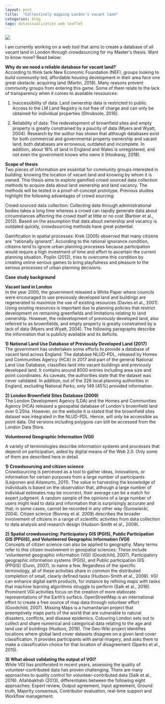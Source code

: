 ```yaml
---
layout: post
title:  "Collectively mapping London's vacant land"
categories: blog 
tags: datavisualization web leaflet
---
```



<img style="float: center;" src="https://raw.githubusercontent.com/melanieimfeld/melanieimfeld.github.io/master/assets/prototype.png">

I am currently working on a web tool that aims to create a database of all vacant land in London through crowdsourcing for my Master's thesis. Want to know more? Read below:

**Why do we need a reliable database for vacant land?** <br>
According to think tank New Economic Foundation (NEF), groups looking to build community-led, affordable housing development in their area face one great obstacle: acquiring land (Martin, 2018). Many reasons prevent community groups from entering this game. Some of them relate to the lack of transparency when it comes to available ressources:

1) Inaccessibility of data: Land ownership data is restricted to public. Access to the LM Land Registry is not free of charge and can only be obtained for individual properties (Shrubsole, 2016).

2) Reliability of data: The redevelopment of brownfield sites and empty property is greatly constrained by a paucity of data (Myers and Wyatt, 2004). Research by the author has shown that although databases exist for both commercial and governmental property ownership and vacant land, both databases are erroneous, outdated and incomplete. In addition, about 18% of land in England and Wales is unregistered, and not even the government knows who owns it (Hookway, 2018).

**Scope of thesis**<br>
Two pieces of information are essential for community groups interested in building: knowing the location of vacant land and knowing by whom it is owned. This thesis aims to explore gamified crowd sourced data collection methods to acquire data about land ownership and land vacancy. The methods will be tested in a proof-of-concept prototype. Previous studies highlight the following advantages of crowd sourcing:

Crowd sourced data collection: Collecting data through administrational bodies takes a long time whereas a crowd can rapidly generate data about circumstances affecting the crowd itself at little or no cost (Barbier et al., 2012). Based on the assumption that data about ownership and vacancy is outdated quickly, crowdsourcing methods have great potential.

Gamification in spatial processes: Krek (2005) observed that many citizens are “rationally ignorant”. According to the rational ignorance condition, citizens tend to ignore urban planning processes because participation would require a high investment of time and effort to ascertain the current planning situation. Poplin (2012), tries to overcome this condition by creating online serious games to bring playfulness and pleasure to the serious processes of urban planning decisions.


**Case study background**<br>

**Vacant land in London**<br>
In the year 2000, the government released a White Paper where councils were encouraged to use previously developed land and buildings are regenerated to maximize the use of existing resources (Davies et al., 2001). Using existing resources is important due to planning policies that restrict development on remaining greenfields and limitations relating to land ownership. However, the redevelopment of previously developed land, also referred to as brownfields, and empty property is greatly constrained by a lack of data (Myers and Wyatt, 2004). The following paragraphs describe the information that is publicly available and its deficits.

**1) National Land Use Database of Previously Developed Land (2017)**<br>
The government has undertaken some efforts to provide a database of vacant land across England. The database NLUD-PDL, released by Homes and Communities Agency (HCA) in 2017 and part of the general National Land Use Database, classifies land into vacant buildings and previously developed land. It contains around 8000 entries including area size and point coordinates. As caveats, the authorities state that the dataset was never validated. In addition, out of the 326 local planning authorities in England, excluding National Parks, only 149 (45%) provided information.

**2) London Brownfield Sites Database (2009)**<br>
The London Development Agency (LDA) and the Homes and Communities Agency (HCA) released a geospatial database of London's brownfield land over 0.25ha. However, on the website it is stated that the brownfield sites dataset was integrated in the NLUD-PDL. Hence, will only be accessible as point data. Old versions including polygons can still be accessed from the London Data Store.

**Volunteered Geographic Information (VGI)**<br>

A variety of terminologies describe information systems and processes that depend on participation, aided by digital means of the Web 2.0. Only some of them are described here in detail.

**1) Crowdsourcing and citizen science**<br>
Crowdsourcing is perceived as a tool to gather ideas, innovations, or information for certain purposes from a large number of participants (Leiponen and Aitamurto, 2011). The value in harvesting the knowledge of individuals is based on the observation that, although a large number of individual estimates may be incorrect, their average can be a match for expert judgment. A random sample of the opinions of a large number of users might lead to data and information that is surprisingly accurate and that, in some cases, cannot be recorded in any other way (Surowiecki, 2004). Citizen science (Bonney et al. 2009) describes the broader involvement of citizens in a range of scientific activities from data collection to data analysis and research design (Hudson-Smith et al., 2009).

**2) Spatial crowdsourcing: Participatory GIS (PGIS), Public Participation GIS (PPGIS), and Volunteered Geographic Information (VGI)**<br>
Concepts of citizen science can also be applied to geography. Many terms refer to this citizen involvement in geospatial sciences: These include ‘volunteered geographic information (VGI) (Goodchild, 2007), Participatory geographic information systems (PGIS), and Public participation GIS (PPGIS) (Dunn, 2007), to name a few. Regardless of the specific terminology, all of these activities share in common the distributed completion of small, clearly defined tasks (Hudson-Smith et al., 2009). VGI can enhance digital earth products, for instance by refining maps with tasks that machine learning algorithms struggle to perform (Salk et al., 2016). Prominent VGI activities focus on the creation of more elaborate representations of the Earth’s surface. OpenStreetMap is an international effort to create a free source of map data through volunteer effort (Goodchild, 2007). Missing Maps is a humanitarian project that preemptively maps parts of the world that are vulnerable to natural disasters, conflicts, and disease epidemics. Colouring London sets out to collect and share numerical and categorical data relating to the age and land use of buildings (Hudson, 2018). The Geo-Wiki project identifies locations where global land cover datasets disagree on a given land cover classification. It provides participants with aerial imagery, and asks them to make a classification choice for that location of disagreement (Sparks et al., 2015).


**3) What about validating the output of VGI?**<br>
While VGI has proliferated in recent years, assessing the quality of volunteer-contributed data has proven challenging. There are many approaches to quality control for volunteer-contributed data (Salk et al., 2016). Allahbakhsh (2013), differentiates between the following eight approaches: Expert review, Output agreement, Input agreement, Ground truth, Majority consensus, Contributor evaluation, real-time support and Workflow management.
